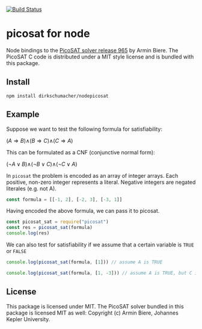 [![Build Status](https://travis-ci.org/dirkschumacher/nodepicosat.svg?branch=master)](https://travis-ci.org/dirkschumacher/nodepicosat)

# picosat for node

Node bindings to the [PicoSAT solver release 965](http://fmv.jku.at/picosat/) by Armin Biere. The PicoSAT C code is distributed under a MIT style license and is bundled with this package.

## Install

```
npm install dirkschumacher/nodepicosat
```

## Example


Suppose we want to test the following formula for satisfiability:

(*A* ⇒ *B*)∧(*B* ⇒ *C*)∧(*C* ⇒ *A*)

This can be formulated as a CNF (conjunctive normal form):

(¬*A* ∨ *B*)∧(¬*B* ∨ *C*)∧(¬*C* ∨ *A*)

In `picosat` the problem is encoded as an array of integer arrays. Each positive, non-zero integer represents a literal. Negative integers are negated literales (e.g. not A).

```js
const formula = [[-1, 2], [-2, 3], [-3, 1]]
```
Having encoded the above formula, we can pass it to picosat.

```js
const picosat_sat = require("picosat")
const res = picosat_sat(formula)
console.log(res)
```

We can also test for satisfiability if we assume that a certain variable is `TRUE` or `FALSE`

```js
console.log(picosat_sat(formula, [1])) // assume A is TRUE
```

```js
console.log(picosat_sat(formula, [1, -3])) // assume A is TRUE, but C is FALSE
```

## License

This package is licensed under MIT. The PicoSAT solver bundled in this package is licensed MIT as well: Copyright (c) Armin Biere, Johannes Kepler University.
